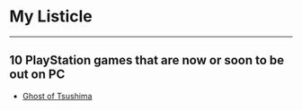 # My Listicle

---

## 10 PlayStation games that are now or soon to be out on PC
-  [Ghost of Tsushima](https://store.steampowered.com/app/2215430/Ghost_of_Tsushima_DIRECTORS_CUT/?snr=1_1056_4_creator_curator-tabs&curator_clanid=40425349) 
